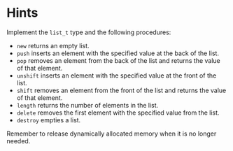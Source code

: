 # Hints

Implement the `list_t` type and the following procedures:

- `new` returns an empty list.
- `push` inserts an element with the specified value at the back of the list.
- `pop` removes an element from the back of the list and returns the value of that element.
- `unshift` inserts an element with the specified value at the front of the list.
- `shift` removes an element from the front of the list and returns the value of that element.
- `length` returns the number of elements in the list.
- `delete` removes the first element with the specified value from the list.
- `destroy` empties a list.

Remember to release dynamically allocated memory when it is no longer needed.
